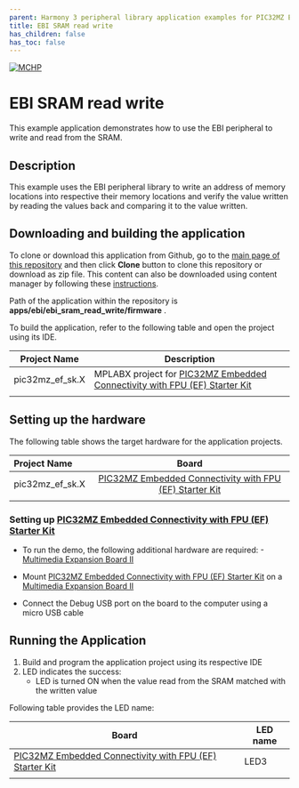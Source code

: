 ```yaml
---
parent: Harmony 3 peripheral library application examples for PIC32MZ EF family
title: EBI SRAM read write
has_children: false
has_toc: false
---
```


[![MCHP](https://www.microchip.com/ResourcePackages/Microchip/assets/dist/images/logo.png)](https://www.microchip.com)

# EBI SRAM read write

This example application demonstrates how to use the EBI peripheral to write and read from the SRAM.

## Description

This example uses the EBI peripheral library to write an address of memory locations into respective their memory locations and verify the value written by reading the values back and comparing it to the value written.

## Downloading and building the application

To clone or download this application from Github, go to the [main page of this repository](https://github.com/Microchip-MPLAB-Harmony/csp_apps_pic32mz_ef) and then click **Clone** button to clone this repository or download as zip file.
This content can also be downloaded using content manager by following these [instructions](https://github.com/Microchip-MPLAB-Harmony/contentmanager/wiki).

Path of the application within the repository is **apps/ebi/ebi_sram_read_write/firmware** .

To build the application, refer to the following table and open the project using its IDE.

| Project Name      | Description                                    |
| ----------------- | ---------------------------------------------- |
| pic32mz_ef_sk.X | MPLABX project for [PIC32MZ Embedded Connectivity with FPU (EF) Starter Kit](https://www.microchip.com/DevelopmentTools/ProductDetails/dm320007) |
|||

## Setting up the hardware

The following table shows the target hardware for the application projects.

| Project Name| Board|
|:---------|:---------:|
| pic32mz_ef_sk.X | [PIC32MZ Embedded Connectivity with FPU (EF) Starter Kit](https://www.microchip.com/DevelopmentTools/ProductDetails/dm320007) |
|||

### Setting up [PIC32MZ Embedded Connectivity with FPU (EF) Starter Kit](https://www.microchip.com/DevelopmentTools/ProductDetails/dm320007)

- To run the demo, the following additional hardware are required:
  -[Multimedia Expansion Board II](https://www.microchip.com/Developmenttools/ProductDetails/DM320005-2)

- Mount [PIC32MZ Embedded Connectivity with FPU (EF) Starter Kit](https://www.microchip.com/DevelopmentTools/ProductDetails/dm320007) on a [Multimedia Expansion Board II](https://www.microchip.com/Developmenttools/ProductDetails/DM320005-2)
- Connect the Debug USB port on the board to the computer using a micro USB cable

## Running the Application

1. Build and program the application project using its respective IDE
2. LED indicates the success:
    - LED is turned ON when the value read from the SRAM matched with the written value

Following table provides the LED name:

| Board | LED name |
| ----- | -------- |
| [PIC32MZ Embedded Connectivity with FPU (EF) Starter Kit](https://www.microchip.com/DevelopmentTools/ProductDetails/dm320007) | LED3|
|||